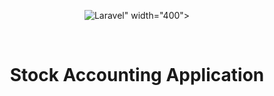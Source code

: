 <p align="center"><img src="https://laravel.com/img/logomark.min.svg" alt="Laravel">" width="400"></p>
<br/>
<h1 align="center">Stock Accounting Application</h1>


